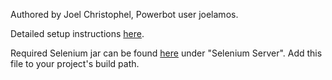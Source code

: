 Authored by Joel Christophel, Powerbot user joelamos. <br/>

Detailed setup instructions <a href=http://www.powerbot.org/community/topic/1079099-runescape-account-generator-by-joelamos/>here</a>. <br/> 

Required Selenium jar can be found <a href=http://docs.seleniumhq.org/download/>here</a> under "Selenium Server". Add this file to your project's build path. <br/>
